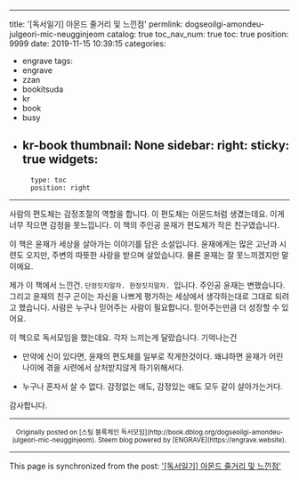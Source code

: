 
---
title: '[독서일기] 아몬드 줄거리 및 느낀점'
permlink: dogseoilgi-amondeu-julgeori-mic-neugginjeom
catalog: true
toc_nav_num: true
toc: true
position: 9999
date: 2019-11-15 10:39:15
categories:
- engrave
tags:
- engrave
- zzan
- bookitsuda
- kr
- book
- busy
- kr-book
thumbnail: None
sidebar:
    right:
        sticky: true
widgets:
    -
        type: toc
        position: right
---


사람의 편도체는 감정조절의 역할을 합니다. 이 편도체는 아몬드처럼 생겼는데요. 이게 너무 작으면 감정을 못느낍니다. 이 책의 주인공 윤재가 편도체가 작은 친구였습니다.


이 책은 윤재가 세상을 살아가는 이야기를 담은 소설입니다. 윤재에게는 많은 고난과 시련도 오지만, 주변의 따뜻한 사랑을 받으며 살았습니다. 물론 윤재는 잘 못느끼겠지만 말이에요.


제가 이 책에서 느낀건. `단정짓지말자. 한정짓지말자. `입니다. 주인공 윤재는 변했습니다. 그리고 윤재의 친구 곤이는 자신을 나쁘게 평가하는 세상에서 생각하는대로 그대로 되려고 했습니다. 사람은 누구나 믿어주는 사람이 필요합니다. 믿어주는만큼 더 성장할 수 있어요.

이 책으로 독서모임을 했는데요. 각자 느끼는게 달랐습니다. 기억나는건

* 만약에 신이 있다면, 윤재의 편도체를 일부로 작게한것이다. 왜냐하면 윤재가 어린나이에 겪을 시련에서 상처받지않게 하기위해서다. 

* 누구나 혼자서 살 수 없다. 감정없는 애도, 감정있는 애도 모두 같이 살아가는거다. 



감사합니다.


***
<center><sup>Originally posted on [스팀 블록체인 독서모임](http://book.dblog.org/dogseoilgi-amondeu-julgeori-mic-neugginjeom). Steem blog powered by [ENGRAVE](https://engrave.website).</sup></center>

- - -

This page is synchronized from the post: ['[독서일기] 아몬드 줄거리 및 느낀점'](https://steemit.com/@jacobyu/dogseoilgi-amondeu-julgeori-mic-neugginjeom)
